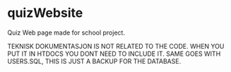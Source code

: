 # quizWebsite
Quiz Web page made for school project.

TEKNISK DOKUMENTASJON IS NOT RELATED TO THE CODE. WHEN YOU PUT IT IN HTDOCS YOU DONT NEED TO INCLUDE IT.
SAME GOES WITH USERS.SQL, THIS IS JUST A BACKUP FOR THE DATABASE. 
